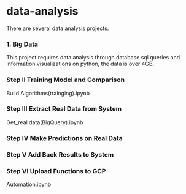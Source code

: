 # data-analysis
There are several data analysis projects:

### 1. Big Data 
This project requires data analysis through database sql queries and information visualizations on python, the data is over 4GB.
### Step II Training Model and Comparison
Build Algorithms(trainging).ipynb
### Step III Extract Real Data from System
Get_real data(BigQuery).ipynb
### Step IV Make Predictions on Real Data
### Step V Add Back Results to System
### Step VI Upload Functions to GCP
Automation.ipynb

